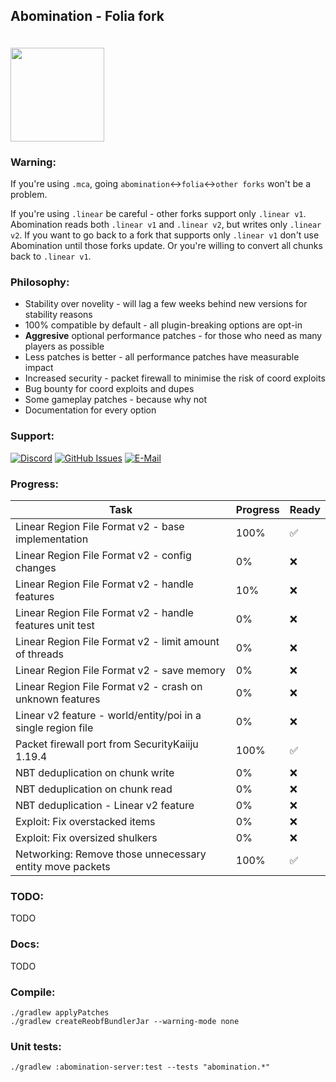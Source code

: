 ## Abomination - Folia fork

<img src="https://raw.githubusercontent.com/xymb-endcrystalme/Abomination/dev/logo.webp" width="150px" height="150px" style="margin-top: 20px;"/>


### Warning:

If you're using `.mca`, going `abomination`<->`folia`<->`other forks` won't be a problem.

If you're using `.linear` be careful - other forks support only `.linear v1`.
Abomination reads both `.linear v1` and `.linear v2`, but writes only `.linear v2`.
If you want to go back to a fork that supports only `.linear v1` don't use Abomination until those forks update. Or you're willing to convert all chunks back to `.linear v1`.

### Philosophy:

- Stability over novelity - will lag a few weeks behind new versions for stability reasons
- 100% compatible by default - all plugin-breaking options are opt-in
- **Aggresive** optional performance patches - for those who need as many players as possible
- Less patches is better - all performance patches have measurable impact
- Increased security - packet firewall to minimise the risk of coord exploits
- Bug bounty for coord exploits and dupes
- Some gameplay patches - because why not
- Documentation for every option

### Support:<br/>
[![Discord](<https://img.shields.io/badge/Abomination-Discord-blue>)](https://discord.gg/qwcq5WJka3) [![GitHub Issues](<https://img.shields.io/badge/GitHub-Issues-blue>)](https://github.com/xymb-endcrystalme/Abomination/issues) [![E-Mail](<https://img.shields.io/badge/Email-blue>)](mailto:xymb@endcrystal.me)

### Progress:

| Task           | Progress | Ready |
|----------------|---------------|---------------|
| Linear Region File Format v2 - base implementation | 100% | ✅
| Linear Region File Format v2 - config changes | 0% | ❌
| Linear Region File Format v2 - handle features | 10% | ❌
| Linear Region File Format v2 - handle features unit test | 0% | ❌
| Linear Region File Format v2 - limit amount of threads | 0% | ❌
| Linear Region File Format v2 - save memory | 0% | ❌
| Linear Region File Format v2 - crash on unknown features | 0% | ❌
| Linear v2 feature - world/entity/poi in a single region file | 0% | ❌
| Packet firewall port from SecurityKaiiju 1.19.4 | 100% | ✅
| NBT deduplication on chunk write | 0% | ❌
| NBT deduplication on chunk read | 0% | ❌
| NBT deduplication - Linear v2 feature | 0% | ❌
| Exploit: Fix overstacked items | 0% | ❌
| Exploit: Fix oversized shulkers | 0% | ❌
| Networking: Remove those unnecessary entity move packets | 100% | ✅


[//]: <> (fixOverstackedItems)
[//]: <> (fixOversizedShulkerBoxes)


### TODO:

TODO

### Docs:

TODO

### Compile:
```
./gradlew applyPatches
./gradlew createReobfBundlerJar --warning-mode none
```

### Unit tests:
```
./gradlew :abomination-server:test --tests "abomination.*"
```
